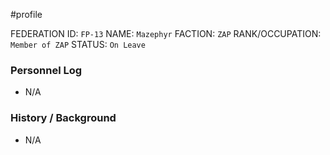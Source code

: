 #profile 

FEDERATION ID: `FP-13`
NAME: `Mazephyr`
FACTION: `ZAP`
RANK/OCCUPATION: `Member of ZAP`
STATUS: `On Leave`

### Personnel Log
- N/A

### History / Background
- N/A

